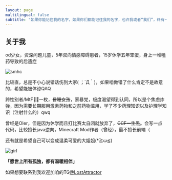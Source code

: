 ```yaml
---
layout: page
multilingual: false
subtitle: "如果你能记住我的名字，如果你们都能记住我的名字，也许我或者“我们”，终有一天能自由地生存着。"
---
```


## 关于我
od少女，资深问题儿童，5年双向情感障碍患者，15岁休学五年笨蛋，身上一堆嗑药导致的后遗症

![smhc](/img/about/smhc.avif)

比较直，总是不小心说错话伤到大家( ；´Д｀)，如果咱做错了什么肯定不是故意的，希望能被体谅QAQ

跨性别者/MtF🏳️‍⚧️一枚，~~昏睡女孩~~，家暴党，极度渴望得到认同，所以是个焦虑炸弹，因为需要长期服用激素药物和之前药物滥用，学了不少药理知识以及护理学知识（注射什么的）qwq

曾经是OIer，但是因为休学而且打比赛太自闭就放弃了，~~CCF一生黑~~。会写一点代码，比较擅长java逆向，Minecraft Mod作者（曾经），最不擅长前端（

还有就是希望自己可以变成温柔可爱的大姐姐(*≧ω≦)

![girl](/img/about/1.gif)

**「愿世上所有孤独，都有温暖相伴」**

如果想要联系到我欢迎加咱的TG[@LostAttractor](https://t.me/lostattractor)

<!-- 该博客将与我的博客主站[lostattractor.net](https://lostattractor.net)同步更新，当作一个静态页面的备份ww -->